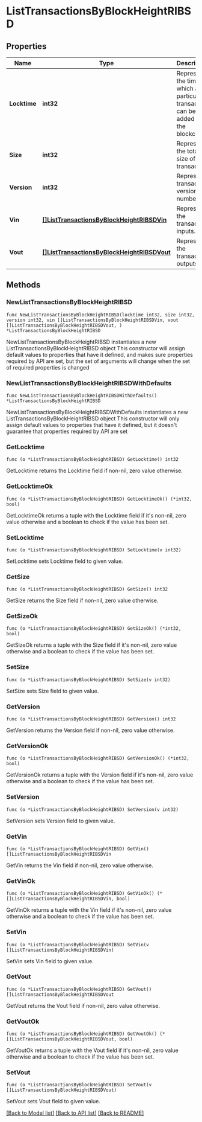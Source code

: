 # ListTransactionsByBlockHeightRIBSD

## Properties

Name | Type | Description | Notes
------------ | ------------- | ------------- | -------------
**Locktime** | **int32** | Represents the time at which a particular transaction can be added to the blockchain. | 
**Size** | **int32** | Represents the total size of this transaction. | 
**Version** | **int32** | Represents transaction version number. | 
**Vin** | [**[]ListTransactionsByBlockHeightRIBSDVin**](ListTransactionsByBlockHeightRIBSDVin.md) | Represents the transaction inputs. | 
**Vout** | [**[]ListTransactionsByBlockHeightRIBSDVout**](ListTransactionsByBlockHeightRIBSDVout.md) | Represents the transaction outputs. | 

## Methods

### NewListTransactionsByBlockHeightRIBSD

`func NewListTransactionsByBlockHeightRIBSD(locktime int32, size int32, version int32, vin []ListTransactionsByBlockHeightRIBSDVin, vout []ListTransactionsByBlockHeightRIBSDVout, ) *ListTransactionsByBlockHeightRIBSD`

NewListTransactionsByBlockHeightRIBSD instantiates a new ListTransactionsByBlockHeightRIBSD object
This constructor will assign default values to properties that have it defined,
and makes sure properties required by API are set, but the set of arguments
will change when the set of required properties is changed

### NewListTransactionsByBlockHeightRIBSDWithDefaults

`func NewListTransactionsByBlockHeightRIBSDWithDefaults() *ListTransactionsByBlockHeightRIBSD`

NewListTransactionsByBlockHeightRIBSDWithDefaults instantiates a new ListTransactionsByBlockHeightRIBSD object
This constructor will only assign default values to properties that have it defined,
but it doesn't guarantee that properties required by API are set

### GetLocktime

`func (o *ListTransactionsByBlockHeightRIBSD) GetLocktime() int32`

GetLocktime returns the Locktime field if non-nil, zero value otherwise.

### GetLocktimeOk

`func (o *ListTransactionsByBlockHeightRIBSD) GetLocktimeOk() (*int32, bool)`

GetLocktimeOk returns a tuple with the Locktime field if it's non-nil, zero value otherwise
and a boolean to check if the value has been set.

### SetLocktime

`func (o *ListTransactionsByBlockHeightRIBSD) SetLocktime(v int32)`

SetLocktime sets Locktime field to given value.


### GetSize

`func (o *ListTransactionsByBlockHeightRIBSD) GetSize() int32`

GetSize returns the Size field if non-nil, zero value otherwise.

### GetSizeOk

`func (o *ListTransactionsByBlockHeightRIBSD) GetSizeOk() (*int32, bool)`

GetSizeOk returns a tuple with the Size field if it's non-nil, zero value otherwise
and a boolean to check if the value has been set.

### SetSize

`func (o *ListTransactionsByBlockHeightRIBSD) SetSize(v int32)`

SetSize sets Size field to given value.


### GetVersion

`func (o *ListTransactionsByBlockHeightRIBSD) GetVersion() int32`

GetVersion returns the Version field if non-nil, zero value otherwise.

### GetVersionOk

`func (o *ListTransactionsByBlockHeightRIBSD) GetVersionOk() (*int32, bool)`

GetVersionOk returns a tuple with the Version field if it's non-nil, zero value otherwise
and a boolean to check if the value has been set.

### SetVersion

`func (o *ListTransactionsByBlockHeightRIBSD) SetVersion(v int32)`

SetVersion sets Version field to given value.


### GetVin

`func (o *ListTransactionsByBlockHeightRIBSD) GetVin() []ListTransactionsByBlockHeightRIBSDVin`

GetVin returns the Vin field if non-nil, zero value otherwise.

### GetVinOk

`func (o *ListTransactionsByBlockHeightRIBSD) GetVinOk() (*[]ListTransactionsByBlockHeightRIBSDVin, bool)`

GetVinOk returns a tuple with the Vin field if it's non-nil, zero value otherwise
and a boolean to check if the value has been set.

### SetVin

`func (o *ListTransactionsByBlockHeightRIBSD) SetVin(v []ListTransactionsByBlockHeightRIBSDVin)`

SetVin sets Vin field to given value.


### GetVout

`func (o *ListTransactionsByBlockHeightRIBSD) GetVout() []ListTransactionsByBlockHeightRIBSDVout`

GetVout returns the Vout field if non-nil, zero value otherwise.

### GetVoutOk

`func (o *ListTransactionsByBlockHeightRIBSD) GetVoutOk() (*[]ListTransactionsByBlockHeightRIBSDVout, bool)`

GetVoutOk returns a tuple with the Vout field if it's non-nil, zero value otherwise
and a boolean to check if the value has been set.

### SetVout

`func (o *ListTransactionsByBlockHeightRIBSD) SetVout(v []ListTransactionsByBlockHeightRIBSDVout)`

SetVout sets Vout field to given value.



[[Back to Model list]](../README.md#documentation-for-models) [[Back to API list]](../README.md#documentation-for-api-endpoints) [[Back to README]](../README.md)


